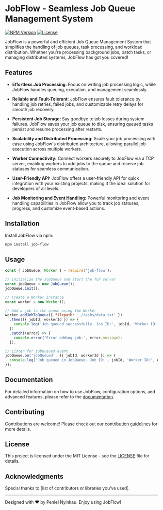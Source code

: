 # JobFlow - Seamless Job Queue Management System

[![NPM Version](https://img.shields.io/npm/v/job-flow.svg)](https://www.npmjs.com/package/job-flow)
[![License](https://img.shields.io/npm/l/job-flow.svg)](https://www.npmjs.com/package/job-flow)

JobFlow is a powerful and efficient Job Queue Management System that simplifies the handling of job queues, task processing, and workload distribution. Whether you're processing background jobs, batch tasks, or managing distributed systems, JobFlow has got you covered!

## Features

- **Effortless Job Processing:** Focus on writing job processing logic, while JobFlow handles queuing, execution, and management seamlessly.

- **Reliable and Fault-Tolerant:** JobFlow ensures fault tolerance by handling job retries, failed jobs, and customizable retry delays for smooth job recovery.

- **Persistent Job Storage:** Say goodbye to job losses during system failures. JobFlow saves your job queue to disk, ensuring queued tasks persist and resume processing after restarts.

- **Scalability and Distributed Processing:** Scale your job processing with ease using JobFlow's distributed architecture, allowing parallel job execution across multiple workers.

- **Worker Connectivity:** Connect workers securely to JobFlow via a TCP server, enabling workers to add jobs to the queue and receive job statuses for seamless communication.

- **User-Friendly API:** JobFlow offers a user-friendly API for quick integration with your existing projects, making it the ideal solution for developers of all levels.

- **Job Monitoring and Event Handling:** Powerful monitoring and event handling capabilities in JobFlow allow you to track job statuses, progress, and customize event-based actions.

## Installation

Install JobFlow via npm:

```bash
npm install job-flow
```

## Usage

```javascript
const { JobQueue, Worker } = require('job-flow');

// Initialize the JobQueue and start the TCP server
const jobQueue = new JobQueue();
jobQueue.init();

// Create a Worker instance
const worker = new Worker();

// Add a job to the queue using the Worker
worker.addJobToQueue({ filepath: './tasks/data.txt' })
  .then(({ jobId, workerId }) => {
    console.log('Job queued successfully. Job ID:', jobId, 'Worker ID:', workerId);
  })
  .catch((error) => {
    console.error('Error adding job:', error.message);
  });

// Listen for jobQueued event
jobQueue.on('jobQueued', ({ jobId, workerId }) => {
  console.log('Job queued in JobQueue. Job ID:', jobId, 'Worker ID:', workerId);
});
```

## Documentation

For detailed information on how to use JobFlow, configuration options, and advanced features, please refer to the [documentation](https://github.com/penielny/job-flow#readme).

## Contributing

Contributions are welcome! Please check out our [contribution guidelines](https://github.com/penielny/job-flow/blob/main/CONTRIBUTING.md) for more details.

## License

This project is licensed under the MIT License - see the [LICENSE](https://github.com/penielny/job-flow/blob/main/LICENSE) file for details.

## Acknowledgments

Special thanks to [list of contributors or libraries you've used].

---

Designed with :heart: by Peniel Nyinkau. Enjoy using JobFlow!